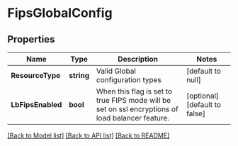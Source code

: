 # FipsGlobalConfig

## Properties
Name | Type | Description | Notes
------------ | ------------- | ------------- | -------------
**ResourceType** | **string** | Valid Global configuration types | [default to null]
**LbFipsEnabled** | **bool** | When this flag is set to true FIPS mode will be set on ssl encryptions of load balancer feature. | [optional] [default to false]

[[Back to Model list]](../README.md#documentation-for-models) [[Back to API list]](../README.md#documentation-for-api-endpoints) [[Back to README]](../README.md)


